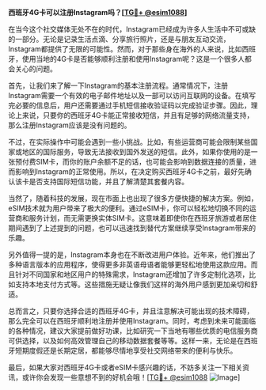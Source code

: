 **西班牙4G卡可以注册Instagram吗？[[TG💪+ @esim1088](https://t.me/s/esim1088)]**

在当今这个社交媒体无处不在的时代，Instagram已经成为许多人生活中不可或缺的一部分。无论是记录生活点滴、分享旅行照片，还是与朋友互动交流，Instagram都提供了无限的可能性。然而，对于那些身在海外的人来说，比如西班牙，使用当地的4G卡是否能够顺利注册和使用Instagram呢？这是一个很多人都会关心的问题。

首先，让我们来了解一下Instagram的基本注册流程。通常情况下，注册Instagram需要一个有效的电子邮件地址以及一部可以访问互联网的设备。在填写完必要的信息后，用户还需要通过手机短信接收验证码以完成验证步骤。因此，理论上来说，只要你的西班牙4G卡能正常接收短信，并且有足够的网络流量支持，那么注册Instagram应该是没有问题的。

不过，在实际操作中可能会遇到一些小挑战。比如，有些运营商可能会限制某些国家或地区的国际服务，导致无法接收到国外发送的短信。此外，如果你使用的是一张预付费SIM卡，而你的账户余额不足的话，也可能会影响到数据连接的质量，进而影响到Instagram的正常使用。所以，在决定购买西班牙4G卡之前，最好先确认该卡是否支持国际短信功能，并且了解清楚其套餐内容。

当然了，随着科技的发展，现在市面上也出现了很多方便快捷的解决方案。例如，eSIM技术就为用户带来了极大的便利。通过eSIM卡，你可以轻松地切换不同的运营商和服务计划，而无需更换实体SIM卡。这意味着即使你在西班牙旅游或者居住期间遇到了上述提到的问题，也可以迅速找到替代方案继续享受Instagram带来的乐趣。

另外值得一提的是，Instagram本身也在不断改进用户体验。近年来，他们推出了多种语言版本的应用程序，使得更多非英语母语者能够更轻松地使用这款应用。而且针对不同国家和地区用户的特殊需求，Instagram还增加了许多定制化选项，比如支持本地支付方式等。这些措施无疑让像我们这样的海外用户感到更加亲切和舒适。

总而言之，只要你选择合适的西班牙4G卡，并且注意解决可能出现的技术障碍，那么完全可以在西班牙顺利地注册并使用Instagram。同时，考虑到未来可能面临的各种情况，建议大家提前做好功课，比如研究一下当地有哪些优质的电信服务商可供选择，以及如何高效管理自己的移动数据套餐等等。这样一来，无论是在西班牙短期度假还是长期定居，都能够尽情地享受社交网络带来的便利与快乐。

最后，如果大家对西班牙4G卡或者eSIM卡感兴趣的话，不妨多关注一下相关资讯，或许你会发现一些意想不到的好机会哦！[[TG💪+ @esim1088](https://t.me/s/esim1088) ![Image](https://i.postimg.cc/4NQfJmqS/Snipaste-2025-05-13-00-14-12.png)]